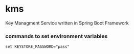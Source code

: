 # kms
Key Managment Service written in Spring Boot Framework

### commands to set environment variables
`set KEYSTORE_PASSWORD="pass"`
